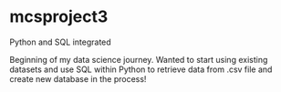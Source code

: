 # mcsproject3
Python and SQL integrated

Beginning of my data science journey.
Wanted to start using existing datasets and use SQL within Python to retrieve data from .csv file and create new database in the process!
